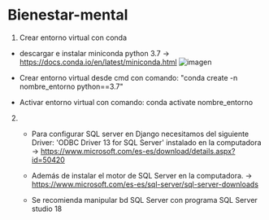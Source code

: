 # Bienestar-mental



 1) Crear entorno virtual con conda
  - descargar e instalar miniconda python 3.7    ->   https://docs.conda.io/en/latest/miniconda.html
![imagen](https://user-images.githubusercontent.com/58556034/194083628-70ae8b05-b5eb-4a8f-a583-7508bc1faee1.png)

 
  - Crear entorno virtual desde cmd con comando: "conda create -n nombre_entorno python==3.7"
  
  - Activar entorno virtual con comando: conda activate nombre_entorno

 2) - Para configurar SQL server en Django necesitamos del siguiente Driver: 'ODBC Driver 13 for SQL Server' instalado en la computadora
    -> https://www.microsoft.com/es-es/download/details.aspx?id=50420
 
    - Además de instalar el motor de SQL Server en la computadora.
    -> https://www.microsoft.com/es-es/sql-server/sql-server-downloads
    
    - Se recomienda manipular bd SQL Server con programa SQL Server studio 18
    


